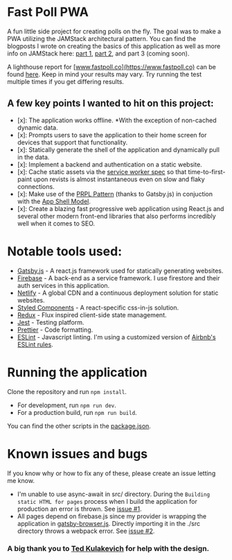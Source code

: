 # Fast Poll PWA
A fun little side project for creating polls on the fly. The goal was to make a PWA utilizing the JAMStack architectural pattern. You can find the blogposts I wrote on creating the basics of this application as well as more info on JAMStack here: [part 1](https://medium.com/@UnicornAgency/jamstack-pwa-lets-build-a-polling-app-with-gatsby-js-firebase-and-styled-components-pt-1-78a03a633092), [part 2](https://medium.com/@UnicornAgency/jamstack-pwa-lets-build-a-polling-app-with-gatsby-js-firebase-and-styled-components-pt-2-9044534ea6bc), and part 3 (coming soon).

A lighthouse report for [www.fastpoll.co](https://www.fastpoll.co) can be found [here](https://googlechrome.github.io/lighthouse/viewer/?gist=6a8f62e43cb4aa349aa2033984c7aaa7). Keep in mind your results may vary. Try running the test multiple times if you get differing results.

## A few key points I wanted to hit on this project:
- [x]: The application works offline. *With the exception of non-cached dynamic data.
- [x]: Prompts users to save the application to their home screen for devices that support that functionality.
- [x]: Statically generate the shell of the application and dynamically pull in the data.
- [x]: Implement a backend and authentication on a static website.
- [x]: Cache static assets via the [service worker spec](https://developer.mozilla.org/en-US/docs/Web/API/Service_Worker_API) so that time-to-first-paint upon revists is almost instantaneous even on slow and flaky connections.
- [x]: Make use of the [PRPL Pattern](https://www.gatsbyjs.org/docs/prpl-pattern/) (thanks to Gatsby.js) in conjuction with the [App Shell Model](https://developers.google.com/web/fundamentals/architecture/app-shell).
- [x]: Create a blazing fast progressive web application using React.js and several other modern front-end libraries that also performs incredibly well when it comes to SEO.

# Notable tools used:
- [Gatsby.js](https://www.gatsbyjs.org/) - A react.js framework used for statically generating websites.
- [Firebase](https://firebase.google.com/docs/) - A back-end as a service framework. I use firestore and their auth services in this application.
- [Netlify](https://www.netlify.com/) - A global CDN and a continuous deployment solution for static websites.
- [Styled Components](https://www.styled-components.com/) - A react-specific css-in-js solution.
- [Redux](https://redux.js.org/) - Flux inspired client-side state management.
- [Jest](https://facebook.github.io/jest/) - Testing platform.
- [Prettier](https://prettier.io/) - Code formatting. 
- [ESLint](https://eslint.org/) - Javascript linting. I'm using a customized version of [Airbnb's ESLint rules](https://github.com/airbnb/javascript/tree/master/packages/eslint-config-airbnb).

# Running the application
Clone the repository and run `npm install`.
- For development, run `npm run dev`. 
- For a production build, run `npm run build`.

You can find the other scripts in the [package.json](./package.json).

# Known issues and bugs

If you know why or how to fix any of these, please create an issue letting me know.
- I'm unable to use async-await in src/ directory. During the `Building static HTML for pages` process when I build the application for production an error is thrown. See [issue #1](https://github.com/johnkorzhuk/fast-poll/issues/1).
- All pages depend on firebase.js since my provider is wrapping the application in [gatsby-browser.js](./gatsby-browser.js). Directly importing it in the ./src directory throws a webpack error. See [issue #2](https://github.com/johnkorzhuk/fast-poll/issues/2).


### A big thank you to [Ted Kulakevich](https://dribbble.com/tedkdesigns) for help with the design.